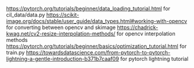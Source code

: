 https://pytorch.org/tutorials/beginner/data_loading_tutorial.html for cil_data/data.py
https://scikit-image.org/docs/stable/user_guide/data_types.html#working-with-opencv for converting between opencv and skimage
https://chadrick-kwag.net/cv2-resize-interpolation-methods/ for opencv interpolation methods
https://pytorch.org/tutorials/beginner/basics/optimization_tutorial.html for train.py
https://towardsdatascience.com/from-pytorch-to-pytorch-lightning-a-gentle-introduction-b371b7caaf09 for pytorch lightning tutorial